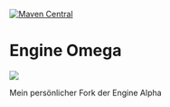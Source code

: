 <!-- https://github.com/softwaremill/maven-badges -->

[![Maven Central](https://img.shields.io/maven-central/v/rocks.friedrich/engine_omega/badge.svg?style=flat)](https://maven-badges.herokuapp.com/maven-central/rocks.friedrich/engine_omega)

# Engine Omega

![](https://raw.githubusercontent.com/Josef-Friedrich/engine-omega/fork/src/main/resources/assets/logo.png)

Mein persönlicher Fork der Engine Alpha
